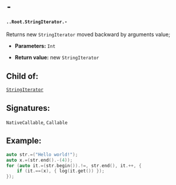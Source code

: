 # `-`

#### `..Root.StringIterator.-`

Returns new `StringIterator` moved backward by arguments value;

* **Parameters:** `Int`

* **Return value:** new `StringIterator`

## Child of:

[`StringIterator`](docs..Root.StringIterator.md)

## Signatures:

`NativeCallable`, `Callable`


## Example:



```c
auto str.=("Hello world!");
auto x.=(str.end().-(4));
for (auto it.=(str.begin()).!=, str.end(), it.++, {
    if (it.==(x), { log(it.get()) });
});
```